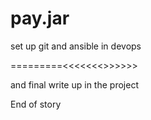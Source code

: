 # pay.jar
set up git
and ansible in devops

=========<<<<<<<>>>>>>

and final write up in the project

End of story
